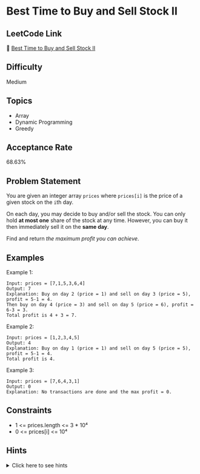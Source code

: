 # Best Time to Buy and Sell Stock II

## LeetCode Link
🔗 [Best Time to Buy and Sell Stock II](https://leetcode.com/problems/best-time-to-buy-and-sell-stock-ii)

## Difficulty
Medium

## Topics
- Array
- Dynamic Programming
- Greedy

## Acceptance Rate
68.63%

## Problem Statement
You are given an integer array `prices` where `prices[i]` is the price of a given stock on the `i`th day.

On each day, you may decide to buy and/or sell the stock. You can only hold **at most one** share of the stock at any time. However, you can buy it then immediately sell it on the **same day**.

Find and return *the maximum profit you can achieve*.

## Examples
Example 1:
```
Input: prices = [7,1,5,3,6,4]
Output: 7
Explanation: Buy on day 2 (price = 1) and sell on day 3 (price = 5), profit = 5-1 = 4.
Then buy on day 4 (price = 3) and sell on day 5 (price = 6), profit = 6-3 = 3.
Total profit is 4 + 3 = 7.
```

Example 2:
```
Input: prices = [1,2,3,4,5]
Output: 4
Explanation: Buy on day 1 (price = 1) and sell on day 5 (price = 5), profit = 5-1 = 4.
Total profit is 4.
```

Example 3:
```
Input: prices = [7,6,4,3,1]
Output: 0
Explanation: No transactions are done and the max profit = 0.
```

## Constraints
- 1 <= prices.length <= 3 * 10⁴
- 0 <= prices[i] <= 10⁴

## Hints
<details>
<summary>Click here to see hints</summary>

1. Think about when you would want to buy and sell the stock
2. If you know the future prices, when would be the best time to buy and sell?
3. Consider a greedy approach - what if you buy and sell whenever you can make a profit?
4. You can buy and sell on the same day, which means you can capture every upward price movement

</details>
